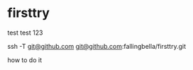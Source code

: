 # firsttry
test test 
123

ssh -T git@github.com
git@github.com:fallingbella/firsttry.git


how to do it 

